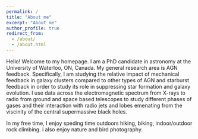 ```yaml
---
permalink: /
title: "About me"
excerpt: "About me"
author_profile: true
redirect_from: 
  - /about/
  - /about.html
---
```


Hello! Welcome to my homepage.
I am a PhD candidate in astronomy at the University of Waterloo, ON, Canada. My general research area is AGN feedback. Specifically, I am studying the relative impact of mechanical feedback in galaxy clusters compared to other types of AGN and starburst feedback in order to study its role in suppressing star formation and galaxy evolution. I use data across the electromagnetic spectrum from X-rays to radio from ground and space based telescopes to study different phases of gases and their interaction with radio jets and lobes emenating from the viscinity of the central supermassive black holes.

In my free time, I enjoy speding time outdoors hiking, biking, indoor/outdoor rock climbing. i also enjoy nature and bird photography.
